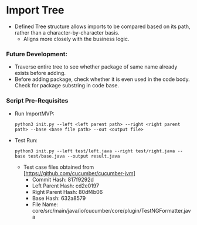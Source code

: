 # Import Tree

* Defined Tree structure allows imports to be compared based on its path, rather than a character-by-character basis. 
    * Aligns more closely with the business logic. 


### Future Development:
* Traverse entire tree to see whether package of same name already exists before adding.
* Before adding package, check whether it is even used in the code body. Check for package substring in code base. 

### Script Pre-Requisites

* Run ImportMVP:

    `python3 init.py --left <left parent path> --right <right parent path> --base <base file path> --out <output file>`

* Test Run:

    `python3 init.py --left test/left.java --right test/right.java --base test/base.java --output result.java`

    * Test case files obtained from [https://github.com/cucumber/cucumber-jvm]
        * Commit Hash: 817f9292d
        * Left Parent Hash: cd2e0197
        * Right Parent Hash: 80df4b06
        * Base Hash: 632a8579
        * File Name: core/src/main/java/io/cucumber/core/plugin/TestNGFormatter.java
